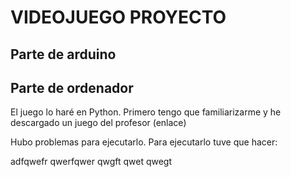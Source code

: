 # VIDEOJUEGO PROYECTO



## Parte de arduino


## Parte de ordenador

El juego lo haré en Python. Primero tengo que familiarizarme y he descargado un juego del profesor (enlace)

Hubo problemas para ejecutarlo. Para ejecutarlo tuve que hacer:

adfqwefr
qwerfqwer
qwgft
qwet
qwegt

